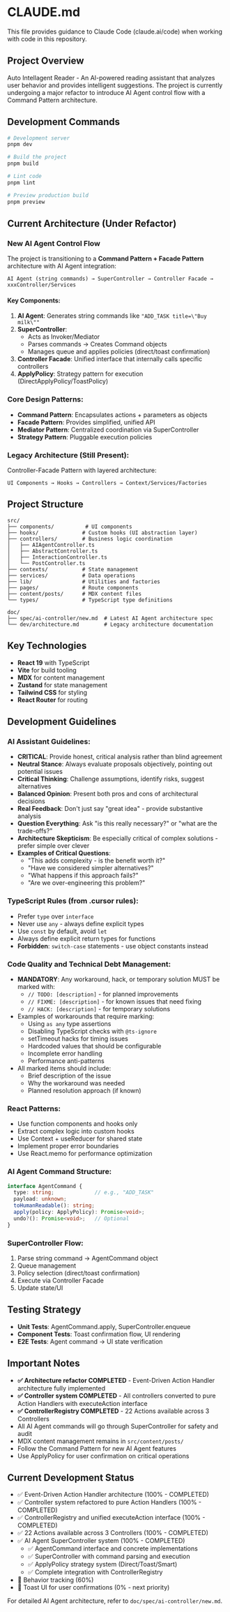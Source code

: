 # CLAUDE.md

This file provides guidance to Claude Code (claude.ai/code) when working with code in this repository.

## Project Overview

Auto Intellagent Reader - An AI-powered reading assistant that analyzes user behavior and provides intelligent suggestions. The project is currently undergoing a major refactor to introduce AI Agent control flow with a Command Pattern architecture.

## Development Commands

```bash
# Development server
pnpm dev

# Build the project
pnpm build

# Lint code
pnpm lint

# Preview production build
pnpm preview
```

## Current Architecture (Under Refactor)

### New AI Agent Control Flow

The project is transitioning to a **Command Pattern + Facade Pattern** architecture with AI Agent integration:

```
AI Agent (string commands) → SuperController → Controller Facade → xxxController/Services
```

#### Key Components:

1. **AI Agent**: Generates string commands like `"ADD_TASK title=\"Buy milk\""`
2. **SuperController**: 
   - Acts as Invoker/Mediator
   - Parses commands → Creates Command objects
   - Manages queue and applies policies (direct/toast confirmation)
3. **Controller Facade**: Unified interface that internally calls specific controllers
4. **ApplyPolicy**: Strategy pattern for execution (DirectApplyPolicy/ToastPolicy)

### Core Design Patterns:

- **Command Pattern**: Encapsulates actions + parameters as objects
- **Facade Pattern**: Provides simplified, unified API
- **Mediator Pattern**: Centralized coordination via SuperController
- **Strategy Pattern**: Pluggable execution policies

### Legacy Architecture (Still Present):

Controller-Facade Pattern with layered architecture:
```
UI Components → Hooks → Controllers → Context/Services/Factories
```

## Project Structure

```
src/
├── components/          # UI components
├── hooks/              # Custom hooks (UI abstraction layer)
├── controllers/        # Business logic coordination
│   ├── AIAgentController.ts
│   ├── AbstractController.ts
│   ├── InteractionController.ts
│   └── PostController.ts
├── contexts/           # State management
├── services/           # Data operations
├── lib/                # Utilities and factories
├── pages/              # Route components
├── content/posts/      # MDX content files
└── types/              # TypeScript type definitions

doc/
├── spec/ai-controller/new.md  # Latest AI Agent architecture spec
└── dev/architecture.md        # Legacy architecture documentation
```

## Key Technologies

- **React 19** with TypeScript
- **Vite** for build tooling
- **MDX** for content management
- **Zustand** for state management
- **Tailwind CSS** for styling
- **React Router** for routing

## Development Guidelines

### AI Assistant Guidelines:
- **CRITICAL**: Provide honest, critical analysis rather than blind agreement
- **Neutral Stance**: Always evaluate proposals objectively, pointing out potential issues
- **Critical Thinking**: Challenge assumptions, identify risks, suggest alternatives
- **Balanced Opinion**: Present both pros and cons of architectural decisions
- **Real Feedback**: Don't just say "great idea" - provide substantive analysis
- **Question Everything**: Ask "is this really necessary?" or "what are the trade-offs?"
- **Architecture Skepticism**: Be especially critical of complex solutions - prefer simple over clever
- **Examples of Critical Questions**:
  - "This adds complexity - is the benefit worth it?"
  - "Have we considered simpler alternatives?"
  - "What happens if this approach fails?"
  - "Are we over-engineering this problem?"

### TypeScript Rules (from .cursor rules):
- Prefer `type` over `interface`
- Never use `any` - always define explicit types
- Use `const` by default, avoid `let`
- Always define explicit return types for functions
- **Forbidden**: `switch-case` statements - use object constants instead

### Code Quality and Technical Debt Management:
- **MANDATORY**: Any workaround, hack, or temporary solution MUST be marked with:
  - `// TODO: [description]` - for planned improvements
  - `// FIXME: [description]` - for known issues that need fixing
  - `// HACK: [description]` - for temporary solutions
- Examples of workarounds that require marking:
  - Using `as any` type assertions
  - Disabling TypeScript checks with `@ts-ignore`
  - setTimeout hacks for timing issues
  - Hardcoded values that should be configurable
  - Incomplete error handling
  - Performance anti-patterns
- All marked items should include:
  - Brief description of the issue
  - Why the workaround was needed
  - Planned resolution approach (if known)

### React Patterns:
- Use function components and hooks only
- Extract complex logic into custom hooks
- Use Context + useReducer for shared state
- Implement proper error boundaries
- Use React.memo for performance optimization

### AI Agent Command Structure:
```typescript
interface AgentCommand {
  type: string;             // e.g., "ADD_TASK"
  payload: unknown;
  toHumanReadable(): string;
  apply(policy: ApplyPolicy): Promise<void>;
  undo?(): Promise<void>;   // Optional
}
```

### SuperController Flow:
1. Parse string command → AgentCommand object
2. Queue management
3. Policy selection (direct/toast confirmation)
4. Execute via Controller Facade
5. Update state/UI

## Testing Strategy

- **Unit Tests**: AgentCommand.apply, SuperController.enqueue
- **Component Tests**: Toast confirmation flow, UI rendering
- **E2E Tests**: Agent command → UI state verification

## Important Notes

- **✅ Architecture refactor COMPLETED** - Event-Driven Action Handler architecture fully implemented
- **✅ Controller system COMPLETED** - All controllers converted to pure Action Handlers with executeAction interface
- **✅ ControllerRegistry COMPLETED** - 22 Actions available across 3 Controllers
- All AI Agent commands will go through SuperController for safety and audit
- MDX content management remains in `src/content/posts/`
- Follow the Command Pattern for new AI Agent features
- Use ApplyPolicy for user confirmation on critical operations

## Current Development Status

- ✅ Event-Driven Action Handler architecture (100% - COMPLETED)
- ✅ Controller system refactored to pure Action Handlers (100% - COMPLETED)
- ✅ ControllerRegistry and unified executeAction interface (100% - COMPLETED)
- ✅ 22 Actions available across 3 Controllers (100% - COMPLETED)
- ✅ AI Agent SuperController system (100% - COMPLETED)
  - ✅ AgentCommand interface and concrete implementations
  - ✅ SuperController with command parsing and execution
  - ✅ ApplyPolicy strategy system (Direct/Toast/Smart)
  - ✅ Complete integration with ControllerRegistry
- 🚧 Behavior tracking (60%)
- 🚧 Toast UI for user confirmations (0% - next priority)

For detailed AI Agent architecture, refer to `doc/spec/ai-controller/new.md`.